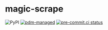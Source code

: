 # magic-scrape

![PyPI](https://img.shields.io/pypi/v/magic-scrape?logo=python&logoColor=%23cccccc)
[![pdm-managed](https://img.shields.io/badge/pdm-managed-blueviolet)](https://pdm.fming.dev)
[![pre-commit.ci status](https://results.pre-commit.ci/badge/github/lmmx/magic-scrape/master.svg)](https://results.pre-commit.ci/latest/github/lmmx/magic-scrape/master)

<!-- [![build status](https://github.com/lmmx/magic-scrape/actions/workflows/master.yml/badge.svg)](https://github.com/lmmx/magic-scrape/actions/workflows/master.yml) -->
